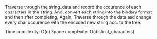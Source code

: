 Traverse through the string_data and record the occurence of each characters in the string. And, convert each string into the bindary format and then after completing, Again, Traverse through the data and change every char occurence with the encoded new string acc. to the tree.

Time complexity: O(n)
Space complexity: O(distinct_characters)